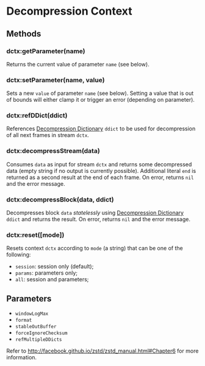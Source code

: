 Decompression Context
=====================

Methods
-------

### dctx:getParameter(name)
Returns the current value of parameter `name` (see below).

### dctx:setParameter(name, value)
Sets a new `value` of parameter `name` (see below). Setting a value that is out of bounds will either clamp it or trigger an error (depending on parameter).

### dctx:refDDict(ddict)
References [Decompression Dictionary] `ddict` to be used for decompression of all next frames in stream `dctx`.

### dctx:decompressStream(data)
Consumes `data` as input for stream `dctx` and returns some decompressed data (empty string if no output is currently possible). Additional literal `end` is returned as a second result at the end of each frame. On error, returns `nil` and the error message.

### dctx:decompressBlock(data, ddict)
Decompresses block `data` _statelessly_ using [Decompression Dictionary] `ddict` and returns the result. On error, returns `nil` and the error message.

### dctx:reset([mode])
Resets context `dctx` according to `mode` (a string) that can be one of the following:
- `session`: session only (default);
- `params`: parameters only;
- `all`: session and parameters;


Parameters
----------

- `windowLogMax`
- `format`
- `stableOutBuffer`
- `forceIgnoreChecksum`
- `refMultipleDDicts`

Refer to http://facebook.github.io/zstd/zstd_manual.html#Chapter6 for more information.


[Decompression Dictionary]: ddict.md
